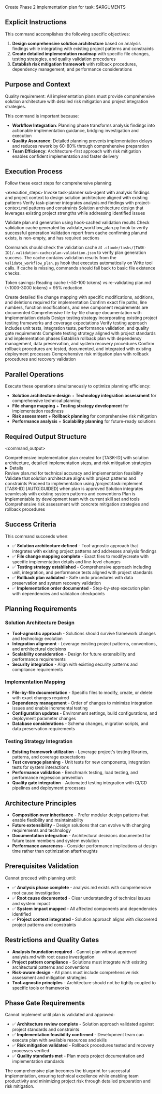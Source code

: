 Create Phase 2 implementation plan for task: $ARGUMENTS

## Explicit Instructions

This command accomplishes the following specific objectives:

1. **Design comprehensive solution architecture** based on analysis findings while integrating with existing project patterns and constraints
2. **Create detailed implementation roadmap** with specific file changes, testing strategies, and quality validation procedures
3. **Establish risk mitigation framework** with rollback procedures, dependency management, and performance considerations

## Purpose and Context

Quality requirement: All implementation plans must provide comprehensive solution architecture with detailed risk mitigation and project integration strategies.

This command is important because:

- **Workflow Integration**: Planning phase transforms analysis findings into actionable implementation guidance, bridging investigation and execution
- **Quality Assurance**: Detailed planning prevents implementation delays and reduces rework by 60-80% through comprehensive preparation
- **Team Efficiency**: Architecture-first approach with risk mitigation enables confident implementation and faster delivery

## Execution Process

Follow these exact steps for comprehensive planning:

<execution_steps>
<step number="1">
<action>Invoke task-planner sub-agent with analysis findings and project context to design solution architecture aligned with existing patterns</action>
<validation>Verify task-planner integrates analysis.md findings with project-context.md patterns and constraints</validation>
<output>Solution architecture design that leverages existing project strengths while addressing identified issues</output>
</step>

<step number="2">
<action>Validate plan.md generation using hook-cached validation results</action>
<validation>Check validation cache generated by validate_workflow_plan.py hook to verify successful generation</validation>
<output>Validation report from cache confirming plan.md exists, is non-empty, and has required sections</output>
<note>

Commands should check the validation cache at `.claude/tasks/[TASK-ID]/.validation-cache/plan-validation.json` to verify plan generation success. The cache contains validation results from the `validate_workflow_plan.py` hook that executes automatically on Write tool calls. If cache is missing, commands should fall back to basic file existence checks.

Token savings: Reading cache (~50-100 tokens) vs re-validating plan.md (~1000-3000 tokens) = 95% reduction.

</note>
</step>

<step number="3">
<action>Create detailed file change mapping with specific modifications, additions, and deletions required for implementation</action>
<validation>Confirm exact file paths, line numbers, function modifications, and new component requirements are documented</validation>
<output>Comprehensive file-by-file change documentation with implementation details</output>
</step>

<step number="4">
<action>Design testing strategy incorporating existing project testing frameworks and coverage expectations</action>
<validation>Verify testing approach includes unit tests, integration tests, performance validation, and quality gate requirements</validation>
<output>Complete testing strategy aligned with project standards and implementation phases</output>
</step>

<step number="5">
<action>Establish rollback plan with dependency management, data preservation, and system recovery procedures</action>
<validation>Confirm rollback procedures are tested, documented, and integrated with existing deployment processes</validation>
<output>Comprehensive risk mitigation plan with rollback procedures and recovery validation</output>
</step>
</execution_steps>

## Parallel Operations

Execute these operations simultaneously to optimize planning efficiency:

- **Solution architecture design** + **Technology integration assessment** for comprehensive technical planning
- **File change mapping** + **Testing strategy development** for implementation readiness
- **Risk assessment** + **Rollback planning** for comprehensive risk mitigation
- **Performance analysis** + **Scalability planning** for future-ready solutions

## Required Output Structure

<command_output>

<summary>Comprehensive implementation plan created for [TASK-ID] with solution architecture, detailed implementation steps, and risk mitigation strategies</summary>
<details>
<solution_architecture>High-level solution approach aligned with project architecture and addressing analysis findings</solution_architecture>
<implementation_roadmap>Detailed file changes, implementation order, and step-by-step execution plan</implementation_roadmap>
<testing_strategy>Comprehensive testing approach with unit, integration, and performance validation requirements</testing_strategy>
<risk_mitigation>Rollback procedures, dependency management, and recovery validation processes</risk_mitigation>
</details>
<next_steps>
<step>Review plan.md for technical accuracy and implementation feasibility</step>
<step>Validate that solution architecture aligns with project patterns and constraints</step>
<step>Proceed to implementation using /project:task:implement [TASK-ID] [AUTO|GUIDED] when plan is approved</step>
</next_steps>
<quality_validation>
<architectural_alignment>Solution integrates seamlessly with existing system patterns and conventions</architectural_alignment>
<implementation_feasibility>Plan is implementable by development team with current skill set and tools</implementation_feasibility>
<risk_coverage>Comprehensive risk assessment with concrete mitigation strategies and rollback procedures</risk_coverage>
</quality_validation>
</command_output>

## Success Criteria

This command succeeds when:

- ✅ **Solution architecture defined** - Tool-agnostic approach that integrates with existing project patterns and addresses analysis findings
- ✅ **File change mapping complete** - Exact files to modify/create with specific implementation details and line-level changes
- ✅ **Testing strategy established** - Comprehensive approach including unit, integration, and performance tests aligned with project standards
- ✅ **Rollback plan validated** - Safe undo procedures with data preservation and system recovery validation
- ✅ **Implementation order documented** - Step-by-step execution plan with dependencies and validation checkpoints

## Planning Requirements

### Solution Architecture Design

- **Tool-agnostic approach** - Solutions should survive framework changes and technology evolution
- **Integration alignment** - Leverage existing project patterns, conventions, and architectural decisions
- **Scalability consideration** - Design for future extensibility and performance requirements
- **Security integration** - Align with existing security patterns and compliance requirements

### Implementation Mapping

- **File-by-file documentation** - Specific files to modify, create, or delete with exact changes required
- **Dependency management** - Order of changes to minimize integration issues and enable incremental testing
- **Configuration updates** - Environment settings, build configurations, and deployment parameter changes
- **Database considerations** - Schema changes, migration scripts, and data preservation requirements

### Testing Strategy Integration

- **Existing framework utilization** - Leverage project's testing libraries, patterns, and coverage expectations
- **Test coverage planning** - Unit tests for new components, integration tests for system interactions
- **Performance validation** - Benchmark testing, load testing, and performance regression prevention
- **Quality gate integration** - Automated testing integration with CI/CD pipelines and deployment processes

## Architecture Principles

- **Composition over inheritance** - Prefer modular design patterns that enable flexibility and maintainability
- **Future extensibility** - Design solutions that can evolve with changing requirements and technology
- **Documentation integration** - Architectural decisions documented for future team members and system evolution
- **Performance awareness** - Consider performance implications at design time rather than optimization afterthoughts

## Prerequisites Validation

Cannot proceed with planning until:

- ✅ **Analysis phase complete** - analysis.md exists with comprehensive root cause investigation
- ✅ **Root cause documented** - Clear understanding of technical issues and system impact
- ✅ **System impact mapped** - All affected components and dependencies identified
- ✅ **Project context integrated** - Solution approach aligns with discovered project patterns and constraints

## Restrictions and Quality Gates

- **Analysis foundation required** - Cannot plan without approved analysis.md with root cause investigation
- **Project pattern compliance** - Solutions must integrate with existing architectural patterns and conventions
- **Risk-aware design** - All plans must include comprehensive risk assessment and mitigation strategies
- **Tool-agnostic principles** - Architecture should not be tightly coupled to specific tools or frameworks

## Phase Gate Requirements

Cannot implement until plan is validated and approved:

- ✅ **Architecture review complete** - Solution approach validated against project standards and constraints
- ✅ **Implementation feasibility confirmed** - Development team can execute plan with available resources and skills
- ✅ **Risk mitigation validated** - Rollback procedures tested and recovery processes verified
- ✅ **Quality standards met** - Plan meets project documentation and implementation standards

The comprehensive plan becomes the blueprint for successful implementation, ensuring technical excellence while enabling team productivity and minimizing project risk through detailed preparation and risk mitigation.

